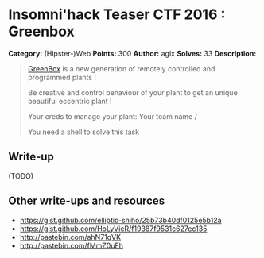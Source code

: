 # Insomni'hack Teaser CTF 2016 : Greenbox

**Category:** (Hipster-)Web
**Points:** 300
**Author:** agix
**Solves:** 33
**Description:**

> [GreenBox](http://greenbox.insomnihack.ch/) is a new generation of remotely controlled and programmed plants !
> 
> Be creative and control behaviour of your plant to get an unique beautiful eccentric plant !
> 
> Your creds to manage your plant: Your team name / <password>
> 
> You need a shell to solve this task


## Write-up

(TODO)

## Other write-ups and resources

* <https://gist.github.com/elliptic-shiho/25b73b40df0125e5b12a>
* <https://gist.github.com/HoLyVieR/f19387f9531c627ec135>
* <http://pastebin.com/ahN71qVK>
* <http://pastebin.com/fMmZ0uFh>
